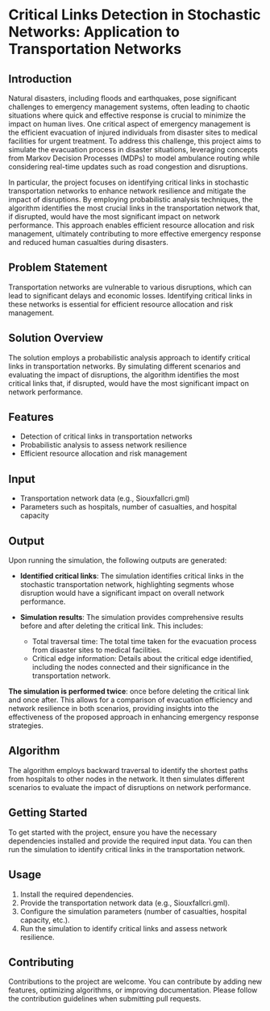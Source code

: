 # Critical Links Detection in Stochastic Networks: Application to Transportation Networks

## Introduction
Natural disasters, including floods and earthquakes, pose significant challenges to emergency management systems, often leading to chaotic situations where quick and effective response is crucial to minimize the impact on human lives. One critical aspect of emergency management is the efficient evacuation of injured individuals from disaster sites to medical facilities for urgent treatment. To address this challenge, this project aims to simulate the evacuation process in disaster situations, leveraging concepts from Markov Decision Processes (MDPs) to model ambulance routing while considering real-time updates such as road congestion and disruptions.

In particular, the project focuses on identifying critical links in stochastic transportation networks to enhance network resilience and mitigate the impact of disruptions. By employing probabilistic analysis techniques, the algorithm identifies the most crucial links in the transportation network that, if disrupted, would have the most significant impact on network performance. This approach enables efficient resource allocation and risk management, ultimately contributing to more effective emergency response and reduced human casualties during disasters.


## Problem Statement
Transportation networks are vulnerable to various disruptions, which can lead to significant delays and economic losses. Identifying critical links in these networks is essential for efficient resource allocation and risk management.

## Solution Overview
The solution employs a probabilistic analysis approach to identify critical links in transportation networks. By simulating different scenarios and evaluating the impact of disruptions, the algorithm identifies the most critical links that, if disrupted, would have the most significant impact on network performance.

## Features
- Detection of critical links in transportation networks
- Probabilistic analysis to assess network resilience
- Efficient resource allocation and risk management

## Input
- Transportation network data (e.g., Siouxfallcri.gml)
- Parameters such as hospitals, number of casualties, and hospital capacity


## Output
Upon running the simulation, the following outputs are generated:

- **Identified critical links**: The simulation identifies critical links in the stochastic transportation network, highlighting segments whose disruption would have a significant impact on overall network performance.

- **Simulation results**: The simulation provides comprehensive results before and after deleting the critical link. This includes:
  - Total traversal time: The total time taken for the evacuation process from disaster sites to medical facilities.
  - Critical edge information: Details about the critical edge identified, including the nodes connected and their significance in the transportation network.

**The simulation is performed twice**: once before deleting the critical link and once after. This allows for a comparison of evacuation efficiency and network resilience in both scenarios, providing insights into the effectiveness of the proposed approach in enhancing emergency response strategies.


## Algorithm
The algorithm employs backward traversal to identify the shortest paths from hospitals to other nodes in the network. 
It then simulates different scenarios to evaluate the impact of disruptions on network performance.

## Getting Started
To get started with the project, ensure you have the necessary dependencies installed and provide the required input data. You can then run the simulation to identify critical links in the transportation network.

## Usage
1. Install the required dependencies.
2. Provide the transportation network data (e.g., Siouxfallcri.gml).
3. Configure the simulation parameters (number of casualties, hospital capacity, etc.).
4. Run the simulation to identify critical links and assess network resilience.

## Contributing
Contributions to the project are welcome. You can contribute by adding new features, optimizing algorithms, or improving documentation. Please follow the contribution guidelines when submitting pull requests.

